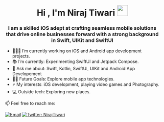 <h1 align="center"><b>Hi , I'm Niraj Tiwari </b><img src="https://media.giphy.com/media/hvRJCLFzcasrR4ia7z/giphy.gif" width="35"></h1>

<h3 align="center">I am a skilled iOS adept at crafting seamless mobile solutions that drive online businesses forward with a strong background in Swift, UIKit and SwiftUI </h3>

- 🧑🏽‍💻 I’m currently working on iOS and Android app development projects.
- 📚 I’m currently: Experimenting SwiftUI and Jetpack Compose.
- 💬 Ask me about: Swift, Kotlin, SwiftUI, UIKit and Android App Developement
- 💪🏼 Future Goals: Explore mobile app technologies.
- ⚡ My interests: iOS development, playing video games and Photography.
- 💻 Outside tech: Exploring new places.

📫  Feel free to reach me:

[![Email](https://img.shields.io/badge/Email-tniraj7@gmail.com%20-blue)](mailto:tniraj7@gmail.com?)
[![Twitter: NirajTiwari](https://img.shields.io/twitter/follow/NirajTiwari?style=social)](https://twitter.com/NirajTiwari_)
